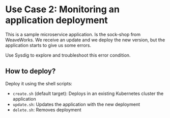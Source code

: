 # Use Case 2: Monitoring an application deployment

This is a sample microservice application. Is the sock-shop from WeaveWorks.
We receive an update and we deploy the new version, but the application starts
to give us some errors.

Use Sysdig to explore and troubleshoot this error condition.

## How to deploy?

Deploy it using the shell scripts:

* `create.sh` (default target): Deploys in an existing Kubernetes cluster the application
* `update.sh`: Updates the application with the new deployment
* `delete.sh`: Removes deployment
